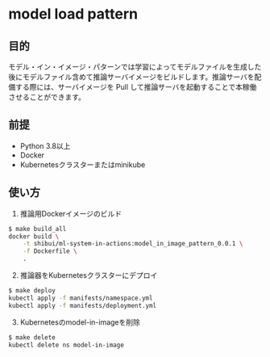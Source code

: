# model load pattern

## 目的

モデル・イン・イメージ・パターンでは学習によってモデルファイルを生成した後にモデルファイル含めて推論サーバイメージをビルドします。推論サーバを配備する際には、サーバイメージを Pull して推論サーバを起動することで本稼働させることができます。

## 前提

- Python 3.8以上
- Docker
- Kubernetesクラスターまたはminikube

## 使い方

1. 推論用Dockerイメージのビルド
   
```sh
$ make build_all
docker build \
    -t shibui/ml-system-in-actions:model_in_image_pattern_0.0.1 \
    -f Dockerfile \
    .
```

2. 推論器をKubernetesクラスターにデプロイ

```sh
$ make deploy
kubectl apply -f manifests/namespace.yml
kubectl apply -f manifests/deployment.yml
```

3. Kubernetesのmodel-in-imageを削除

```sh
$ make delete
kubectl delete ns model-in-image
```
